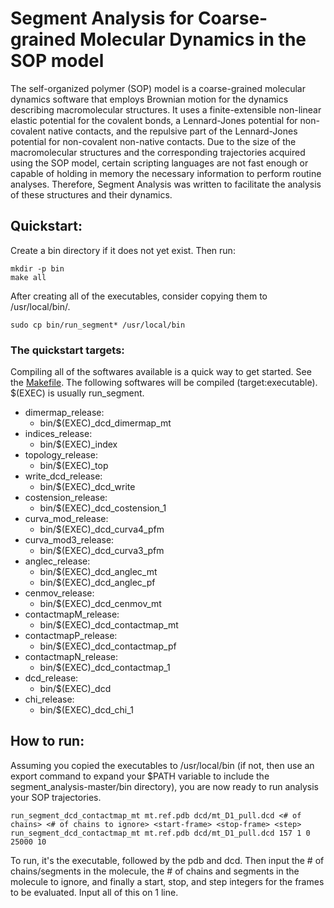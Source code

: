 # Segment Analysis for Coarse-grained Molecular Dynamics in the SOP model
The self-organized polymer (SOP) model is a coarse-grained molecular dynamics software that
employs Brownian motion for the dynamics describing macromolecular structures. It uses a finite-extensible
non-linear elastic potential for the covalent bonds, a Lennard-Jones potential for non-covalent native contacts,
and the repulsive part of the Lennard-Jones potential for non-covalent non-native contacts. Due to the size of the
macromolecular structures and the corresponding trajectories acquired using the SOP model, certain scripting languages
are not fast enough or capable of holding in memory the necessary information to perform routine analyses.
Therefore, Segment Analysis was written to facilitate the analysis of these structures and their dynamics.

## Quickstart:
Create a bin directory if it does not yet exist. Then run:

    mkdir -p bin
    make all

After creating all of the executables, consider copying them to /usr/local/bin/.

    sudo cp bin/run_segment* /usr/local/bin

### The quickstart targets:
Compiling all of the softwares available is a quick way to get started. See the [Makefile](./Makefile).
The following softwares will be compiled (target:executable). $(EXEC) is usually run_segment.
* dimermap_release:
    * bin/$(EXEC)_dcd_dimermap_mt
* indices_release:
    * bin/$(EXEC)_index
* topology_release:
    * bin/$(EXEC)_top
* write_dcd_release:
    * bin/$(EXEC)_dcd_write
* costension_release:
    * bin/$(EXEC)_dcd_costension_1
* curva_mod_release:
    * bin/$(EXEC)_dcd_curva4_pfm
* curva_mod3_release:
    * bin/$(EXEC)_dcd_curva3_pfm
* anglec_release:
    * bin/$(EXEC)_dcd_anglec_mt
    * bin/$(EXEC)_dcd_anglec_pf
* cenmov_release:
    * bin/$(EXEC)_dcd_cenmov_mt
* contactmapM_release:
    * bin/$(EXEC)_dcd_contactmap_mt
* contactmapP_release:
    * bin/$(EXEC)_dcd_contactmap_pf
* contactmapN_release:
    * bin/$(EXEC)_dcd_contactmap_1
* dcd_release:
    * bin/$(EXEC)_dcd
* chi_release:
    * bin/$(EXEC)_dcd_chi_1


## How to run:
Assuming you copied the executables to /usr/local/bin (if not, then use an export command to expand your $PATH variable
to include the segment_analysis-master/bin directory), you are now ready to run analysis your SOP trajectories.

    run_segment_dcd_contactmap_mt mt.ref.pdb dcd/mt_D1_pull.dcd <# of chains> <# of chains to ignore> <start-frame> <stop-frame> <step>
    run_segment_dcd_contactmap_mt mt.ref.pdb dcd/mt_D1_pull.dcd 157 1 0 25000 10

To run, it's the executable, followed by the pdb and dcd. Then input the # of chains/segments in the molecule, the # of chains and segments in the molecule
to ignore, and finally a start, stop, and step integers for the frames to be evaluated. Input all of this on 1 line.
